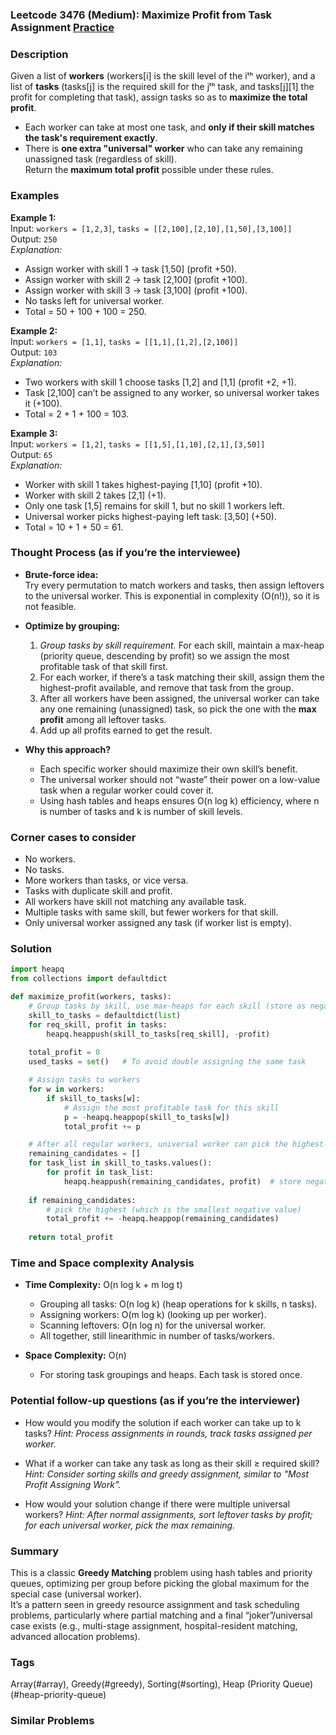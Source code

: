 ### Leetcode 3476 (Medium): Maximize Profit from Task Assignment [Practice](https://leetcode.com/problems/maximize-profit-from-task-assignment)

### Description  
Given a list of **workers** (workers[i] is the skill level of the iᵗʰ worker), and a list of **tasks** (tasks[j] is the required skill for the jᵗʰ task, and tasks[j][1] the profit for completing that task), assign tasks so as to **maximize the total profit**.  
- Each worker can take at most one task, and **only if their skill matches the task's requirement exactly**.
- There is **one extra "universal" worker** who can take any remaining unassigned task (regardless of skill).  
Return the **maximum total profit** possible under these rules.

### Examples  

**Example 1:**  
Input: `workers = [1,2,3]`, `tasks = [[2,100],[2,10],[1,50],[3,100]]`  
Output: `250`  
*Explanation:*
- Assign worker with skill 1 → task [1,50] (profit +50).
- Assign worker with skill 2 → task [2,100] (profit +100).
- Assign worker with skill 3 → task [3,100] (profit +100).
- No tasks left for universal worker.
- Total = 50 + 100 + 100 = 250.

**Example 2:**  
Input: `workers = [1,1]`, `tasks = [[1,1],[1,2],[2,100]]`  
Output: `103`  
*Explanation:*
- Two workers with skill 1 choose tasks [1,2] and [1,1] (profit +2, +1).
- Task [2,100] can’t be assigned to any worker, so universal worker takes it (+100).
- Total = 2 + 1 + 100 = 103.

**Example 3:**  
Input: `workers = [1,2]`, `tasks = [[1,5],[1,10],[2,1],[3,50]]`  
Output: `65`  
*Explanation:*
- Worker with skill 1 takes highest-paying [1,10] (profit +10).
- Worker with skill 2 takes [2,1] (+1).
- Only one task [1,5] remains for skill 1, but no skill 1 workers left.
- Universal worker picks highest-paying left task: [3,50] (+50).
- Total = 10 + 1 + 50 = 61.

### Thought Process (as if you’re the interviewee)  

- **Brute-force idea:**  
  Try every permutation to match workers and tasks, then assign leftovers to the universal worker. This is exponential in complexity (O(n!)), so it is not feasible.

- **Optimize by grouping:**  
  1. *Group tasks by skill requirement.* For each skill, maintain a max-heap (priority queue, descending by profit) so we assign the most profitable task of that skill first.
  2. For each worker, if there’s a task matching their skill, assign them the highest-profit available, and remove that task from the group.
  3. After all workers have been assigned, the universal worker can take any one remaining (unassigned) task, so pick the one with the **max profit** among all leftover tasks.
  4. Add up all profits earned to get the result.

- **Why this approach?**
  - Each specific worker should maximize their own skill’s benefit.
  - The universal worker should not “waste” their power on a low-value task when a regular worker could cover it.
  - Using hash tables and heaps ensures O(n log k) efficiency, where n is number of tasks and k is number of skill levels.

### Corner cases to consider  
- No workers.
- No tasks.
- More workers than tasks, or vice versa.
- Tasks with duplicate skill and profit.
- All workers have skill not matching any available task.
- Multiple tasks with same skill, but fewer workers for that skill.
- Only universal worker assigned any task (if worker list is empty).

### Solution

```python
import heapq
from collections import defaultdict

def maximize_profit(workers, tasks):
    # Group tasks by skill, use max-heaps for each skill (store as negative profit for max-heap via heapq)
    skill_to_tasks = defaultdict(list)
    for req_skill, profit in tasks:
        heapq.heappush(skill_to_tasks[req_skill], -profit)
    
    total_profit = 0
    used_tasks = set()   # To avoid double assigning the same task

    # Assign tasks to workers
    for w in workers:
        if skill_to_tasks[w]:
            # Assign the most profitable task for this skill
            p = -heapq.heappop(skill_to_tasks[w])
            total_profit += p

    # After all regular workers, universal worker can pick the highest-profit leftover task.
    remaining_candidates = []
    for task_list in skill_to_tasks.values():
        for profit in task_list:
            heapq.heappush(remaining_candidates, profit)  # store negative profits
    
    if remaining_candidates:
        # pick the highest (which is the smallest negative value)
        total_profit += -heapq.heappop(remaining_candidates)
    
    return total_profit
```

### Time and Space complexity Analysis  

- **Time Complexity:** O(n log k + m log t)  
  - Grouping all tasks: O(n log k) (heap operations for k skills, n tasks).
  - Assigning workers: O(m log k) (looking up per worker).
  - Scanning leftovers: O(n log n) for the universal worker.
  - All together, still linearithmic in number of tasks/workers.

- **Space Complexity:** O(n)
  - For storing task groupings and heaps. Each task is stored once.

### Potential follow-up questions (as if you’re the interviewer)  

- How would you modify the solution if each worker can take up to k tasks?
  *Hint: Process assignments in rounds, track tasks assigned per worker.*

- What if a worker can take any task as long as their skill ≥ required skill?
  *Hint: Consider sorting skills and greedy assignment, similar to "Most Profit Assigning Work".*

- How would your solution change if there were multiple universal workers?
  *Hint: After normal assignments, sort leftover tasks by profit; for each universal worker, pick the max remaining.*

### Summary
This is a classic **Greedy Matching** problem using hash tables and priority queues, optimizing per group before picking the global maximum for the special case (universal worker).  
It’s a pattern seen in greedy resource assignment and task scheduling problems, particularly where partial matching and a final “joker”/universal case exists (e.g., multi-stage assignment, hospital-resident matching, advanced allocation problems).

### Tags
Array(#array), Greedy(#greedy), Sorting(#sorting), Heap (Priority Queue)(#heap-priority-queue)

### Similar Problems
